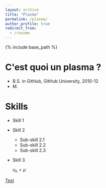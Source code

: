 ```yaml
---
layout: archive
title: "Plasma"
permalink: /plasma/
author_profile: true
redirect_from:
  - /resume
---
```


{% include base_path %}




C'est quoi un plasma ?
======
* B.S. in GitHub, GitHub University, 2010-12
* M.



 
Skills
======
* Skill 1
* Skill 2
  * Sub-skill 2.1
  * Sub-skill 2.2
  * Sub-skill 2.3
* Skill 3

  $u_n = \mu$
  

[Test](https://hal.archives-ouvertes.fr/cel-02164507)
